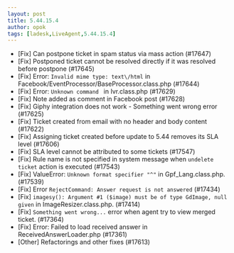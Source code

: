 ```yaml
---
layout: post
title: 5.44.15.4
author: opok
tags: [ladesk,LiveAgent,5.44.15.4]
---
```

- [Fix] Can postpone ticket in spam status via mass action (#17647)
- [Fix] Postponed ticket cannot be resolved directly if it was resolved before postpone (#17645)
- [Fix] Error: `Invalid mime type: text\/html` in Facebook/EventProcessor/BaseProcessor.class.php (#17644)
- [Fix] Error: `Unknown command ` in Ivr.class.php (#17629)
- [Fix] Note added as comment in Facebook post (#17628)
- [Fix] Giphy integration does not work - Something went wrong error (#17625)
- [Fix] Ticket created from email with no header and body content (#17622)
- [Fix] Assigning ticket created before update to 5.44 removes its SLA level (#17606)
- [Fix] SLA level cannot be attributed to some tickets (#17547)
- [Fix] Rule name is not specified in system message when `undelete ticket` action is executed (#17543)
- [Fix] ValueError: `Unknown format specifier "^"` in Gpf_Lang.class.php. (#17539)
- [Fix] Error `RejectCommand: Answer request is not answered` (#17434)
- [Fix] `imagesy(): Argument #1 ($image) must be of type GdImage, null given` in ImageResizer.class.php. (#17414)
- [Fix] `Something went wrong...` error when agent try to view merged ticket. (#17364)
- [Fix] Error: Failed to load received answer in ReceivedAnswerLoader.php (#17361)
- [Other] Refactorings and other fixes (#17613)